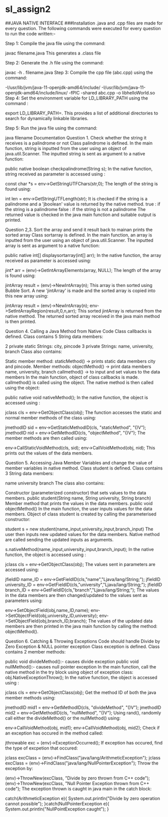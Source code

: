 # sl_assign2
##JAVA NATIVE INTERFACE
###Installation
.java and .cpp files are made for every question.
The following commands were executed for every question to run the code written:-

Step 1: Compile the java file using the command:

javac filename.java
This generates a .class file

Step 2: Generate the .h file using the command:

javac -h . filename.java
Step 3: Compile the cpp file (abc.cpp) using the command:

-I/usr/lib/jvm/java-11-openjdk-amd64/include/ -I/usr/lib/jvm/java-11-openjdk-amd64/include/linux/ -fPIC -shared abc.cpp -o libhelloWorld.so
Step 4: Set the environment variable for LD_LIBRARY_PATH using the command :

export LD_LIBRARY_PATH=.
This provides a list of additional directories to search for dynamically linkable libraries.

Step 5: Run the java file using the command:

java filename
Documentation
Question 1. Check whether the string it receives is a palindrome or not
Class palindrome is defined.
In the main function, string is inputted from the user using an object of java.util.Scanner.
The inputted string is sent as argument to a native function:

public native boolean checkpalindrome(String s);
In the native function, string received as parameter is accessed using :

const char *s = env->GetStringUTFChars(str,0);
The length of the string is found using:

int len = env->GetStringUTFLength(str);
It is checked if the string is a palindrome and a 'jboolean' value is returned by the native method.
true : if the string is a palindrome
false : if the string is not a palindrome
The returned value is checked in the java main function and suitable output is printed.

Question 2,3. Sort the array and send it result back to mainan prints the sorted array
Class sortarray is defined.
In the main function, an array is inputted from the user using an object of java.util.Scanner.
The inputted array is sent as argument to a native function:

public native int[] displaysortarray(int[] arr);
In the native function, the array received as parameter is accessed using:

jint* arr = (env)->GetIntArrayElements(array, NULL);
The length of the array is found using:

jintArray result = (env)->NewIntArray(n);
This array is then sorted using Bubble Sort.
A new 'jintArray' is made and the sorted array is copied into this new array using:

jintArray result = (env)->NewIntArray(n);
env->SetIntArrayRegion(result,0,n,arr);
This sorted jintArray is returned from the native method.
The returned sorted array received in the java main method is then printed.

Question 4. Calling a Java Method from Native Code
Class callbacks is defined.
Class contains 5 String data members:

2 private static Strings: city, pincode
3 private Strings: name, university, branch
Class also contains:

Static member method: staticMethod() -> prints static data members city and pincode.
Member methods:
objectMethod() -> print data members name, university, branch
callmethod() -> to input and set values to the data members
In the main function, object of class callbacks is made.
callmethod() is called using the object.
The native method is then called using the object:

public native void nativeMethod();
In the native function, the object is accessed using :

jclass cls = env->GetObjectClass(obj);
The function accesses the static and normal member methods of the class using:

jmethodID sid = env->GetStaticMethodID(cls, "staticMethod", "()V");
jmethodID nid = env->GetMethodID(cls, "objectMethod", "()V");
The member methods are then called using:

env->CallStaticVoidMethod(cls, sid);
env->CallVoidMethod(obj, nid);
This prints out the values of the data members.

Question 5. Accessing Java Member Variables and change the value of member variables in native method.
Class student is defined.
Class contains 3 String data members:

name
university
branch
The class also contains:

Constructor (parameterized constructor) that sets values to the data members.
public student(String name, String university, String branch)
Member method that prints the values in the data members.
public void objectMethod()
In the main function, the user inputs values for the data members.
Object of class student is created by calling the parameterised constructor:

student s =  new student(name_input,university_input,branch_input)
The user then inputs new updated values for the data members.
Native method are called sending the updated inputs as arguments.

s.nativeMethod(name_input,university_input,branch_input);
In the native function, the object is accessed using :

jclass cls = env->GetObjectClass(obj);
The values sent in parameters are accessed using:

jfieldID name_ID = env->GetFieldID(cls,"name","Ljava/lang/String;");
jfieldID university_ID = env->GetFieldID(cls,"university","Ljava/lang/String;");
jfieldID branch_ID = env->GetFieldID(cls,"branch","Ljava/lang/String;");
The values in the data members are then changed/updated to the values sent as parameters using:

env->SetObjectField(obj,name_ID,name);
env->SetObjectField(obj,university_ID,university);
env->SetObjectField(obj,branch_ID,branch); 
The values of the updated data members are then printed in the java main function by calling the method: objectMethod().

Question 6. Catching & Throwing Exceptions Code should handle Divide by Zero Exception & NULL pointer exception
Class exception is defined.
Class contains 2 member methods:

public void divideMethod():- causes divide exception
public void nullMethod():- causes null pointer exception In the main function, call the native method in the try block using object of exception class:
obj.NativeExceptionThrow();
In the native function, the object is accessed using :

jclass cls = env->GetObjectClass(obj);
Get the method ID of both the java member methods using:

jmethodID mid1 = env->GetMethodID(cls, "divideMethod", "()V");
jmethodID mid2 = env->GetMethodID(cls, "nullMethod", "()V");
Using rand(), randomly call either the divideMethod() or the nullMethod() using:

env->CallVoidMethod(obj, mid1);
env->CallVoidMethod(obj, mid2);
Check if an exception has occured in the method called:

jthrowable exc = (env)->ExceptionOccurred();
If exception has occured, find the type of excpetion that occured:

jclass excClass = (env)->FindClass("java/lang/ArithmeticException");
jclass excClass = (env)->FindClass("java/lang/NullPointerException");
Throw the exception by:

(env)->ThrowNew(excClass, "Divide by zero thrown from C++ code");
(env)->ThrowNew(excClass, "Null Pointer Exception thrown from C++ code");
The exception thrown is caught in java main in the catch block:

catch(ArithmeticException e){
    System.out.println("Divide by zero operation cannot possible");
}catch(NullPointerException e){
        System.out.println("NullPointException caught");
}
